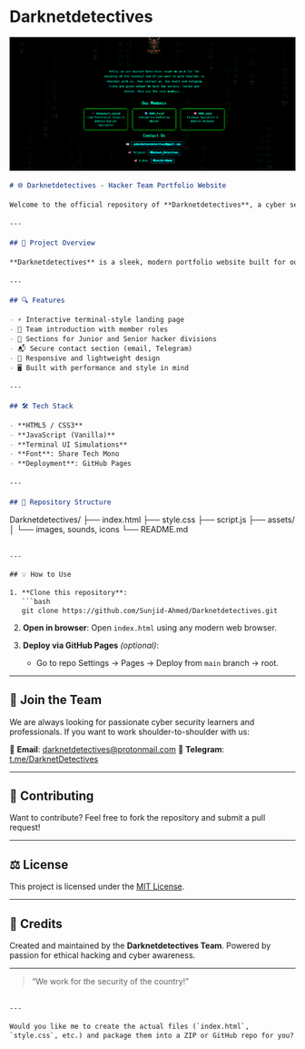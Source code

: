 # Darknetdetectives
![Darknetdetectives Banner](banner.png)

```markdown
# 🌐 Darknetdetectives - Hacker Team Portfolio Website

Welcome to the official repository of **Darknetdetectives**, a cyber security-driven hacker team focused on defending digital borders and spreading awareness in the world of ethical hacking and penetration testing.

---

## 🚀 Project Overview

**Darknetdetectives** is a sleek, modern portfolio website built for our team to showcase who we are, what we do, and how we contribute to cyber security. This site reflects our vision, members, sectors (Junior/Senior), and ways to collaborate with or join us.

---

## 🔍 Features

- ⚡ Interactive terminal-style landing page
- 🧠 Team introduction with member roles
- 🔐 Sections for Junior and Senior hacker divisions
- 📬 Secure contact section (email, Telegram)
- 🎯 Responsive and lightweight design
- 🖥️ Built with performance and style in mind

---

## 🛠️ Tech Stack

- **HTML5 / CSS3**
- **JavaScript (Vanilla)**
- **Terminal UI Simulations**
- **Font**: Share Tech Mono
- **Deployment**: GitHub Pages

---

## 📂 Repository Structure

```

Darknetdetectives/
├── index.html
├── style.css
├── script.js
├── assets/
│   └── images, sounds, icons
└── README.md

````

---

## 💡 How to Use

1. **Clone this repository**:
   ```bash
   git clone https://github.com/Sunjid-Ahmed/Darknetdetectives.git
````

2. **Open in browser**:
   Open `index.html` using any modern web browser.

3. **Deploy via GitHub Pages** *(optional)*:

   * Go to repo Settings → Pages → Deploy from `main` branch → root.

---

## 👥 Join the Team

We are always looking for passionate cyber security learners and professionals. If you want to work shoulder-to-shoulder with us:

📩 **Email**: [darknetdetectives@protonmail.com](mailto:darknetdetectives@protonmail.com)
💬 **Telegram**: [t.me/DarknetDetectives](https://t.me/DarknetDetectives)

---

## 🤝 Contributing

Want to contribute? Feel free to fork the repository and submit a pull request!

---

## ⚖️ License

This project is licensed under the [MIT License](LICENSE).

---

## 🧠 Credits

Created and maintained by the **Darknetdetectives Team**.
Powered by passion for ethical hacking and cyber awareness.

---

> “We work for the security of the country!”

```

---

Would you like me to create the actual files (`index.html`, `style.css`, etc.) and package them into a ZIP or GitHub repo for you?
```
